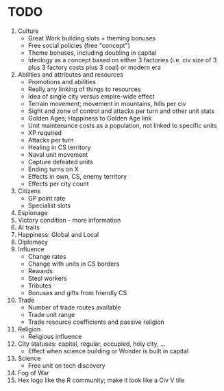 # TODO

1. Culture
   - Great Work building slots + theming bonuses
   - Free social policies (free "concept")
   - Theme bonuses, including doubling in capital
   - Ideology as a concept based on either 3 factories (i.e. civ size of 3 plus 3 factory costs plus 3 coal) or modern era
1. Abilities and attributes and resources
   - Promotions and abilities
   - Really any linking of things to resources
   - Idea of single city versus empire-wide effect
   - Terrain movement; movement in mountains, hills per civ
   - Sight and zone of control and attacks per turn and other unit stats
   - Golden Ages; Happiness to Golden Age link
   - Unit maintenance costs as a population, not linked to specific units
   - XP required
   - Attacks per turn
   - Healing in CS territory
   - Naval unit movement
   - Capture defeated units
   - Ending turns on X
   - Effects in own, CS, enemy territory
   - Effects per city count
1. Citizens
   - GP point rate
   - Specialist slots
1. Espionage
1. Victory condition - more information
1. AI traits
1. Happiness: Global and Local
1. Diplomacy
1. Influence
   - Change rates
   - Change with units in CS borders
   - Rewards
   - Steal workers
   - Tributes
   - Bonuses and gifts from friendly CS
1. Trade
   - Number of trade routes available
   - Trade unit range
   - Trade resource coefficients and passive religion
1. Religion
   - Religious influence
1. City statuses: capital, regular, occupied, holy city, ...
   - Effect when science building or Wonder is built in capital
1. Science
   - Free unit on tech discovery
1. Fog of War
1. Hex logo like the R community; make it look like a Civ V tile
